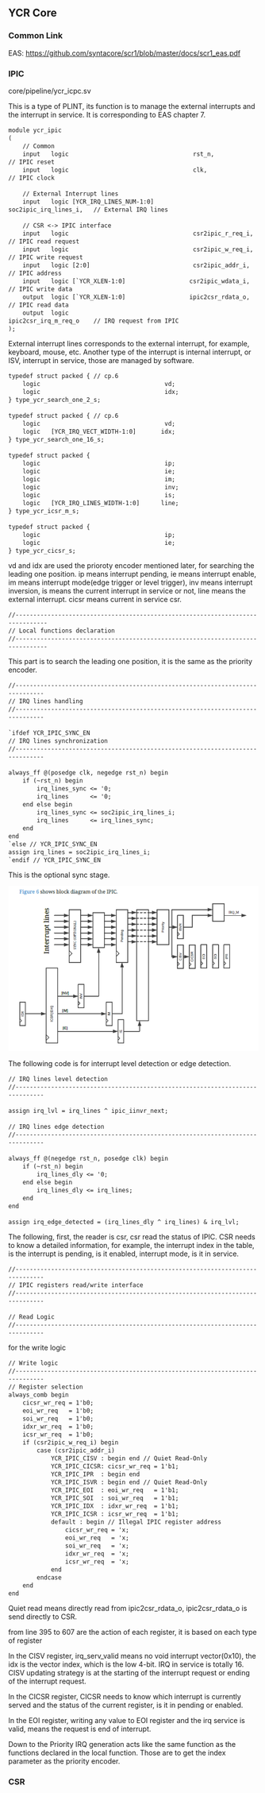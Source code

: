 ## YCR Core

### Common Link

EAS: https://github.com/syntacore/scr1/blob/master/docs/scr1_eas.pdf

### IPIC

core/pipeline/ycr_icpc.sv

This is a type of PLINT, its function is to manage the external interrupts and the interrupt in service. It is corresponding to EAS chapter 7.

```
module ycr_ipic
(
    // Common
    input   logic                                   rst_n,                  // IPIC reset
    input   logic                                   clk,                    // IPIC clock

    // External Interrupt lines
    input   logic [YCR_IRQ_LINES_NUM-1:0]          soc2ipic_irq_lines_i,   // External IRQ lines

    // CSR <-> IPIC interface
    input   logic                                   csr2ipic_r_req_i,       // IPIC read request
    input   logic                                   csr2ipic_w_req_i,       // IPIC write request
    input   logic [2:0]                             csr2ipic_addr_i,        // IPIC address
    input   logic [`YCR_XLEN-1:0]                  csr2ipic_wdata_i,       // IPIC write data
    output  logic [`YCR_XLEN-1:0]                  ipic2csr_rdata_o,       // IPIC read data
    output  logic                                   ipic2csr_irq_m_req_o    // IRQ request from IPIC
);
```

External interrupt lines corresponds to the external interrupt, for example, keyboard, mouse, etc. Another type of the interrupt is internal interrupt, or ISV, interrupt in service, those are managed by software.

```
typedef struct packed { // cp.6
    logic                                   vd;
    logic                                   idx;
} type_ycr_search_one_2_s;

typedef struct packed { // cp.6
    logic                                   vd;
    logic   [YCR_IRQ_VECT_WIDTH-1:0]       idx;
} type_ycr_search_one_16_s;

typedef struct packed {
    logic                                   ip;
    logic                                   ie;
    logic                                   im;
    logic                                   inv;
    logic                                   is;
    logic   [YCR_IRQ_LINES_WIDTH-1:0]      line;
} type_ycr_icsr_m_s;

typedef struct packed {
    logic                                   ip;
    logic                                   ie;
} type_ycr_cicsr_s;
```

vd and idx are used the prioroty encoder mentioned later, for searching the leading one position. ip means interrupt pending, ie means interrupt enable, im means interrupt mode(edge trigger or level trigger), inv means interrupt inversion, is means the current interrupt in service or not, line means the external interrupt. cicsr means current in service csr. 

```
//-------------------------------------------------------------------------------
// Local functions declaration
//-------------------------------------------------------------------------------
```
This part is to search the leading one position, it is the same as the priority encoder. 

```
//------------------------------------------------------------------------------
// IRQ lines handling
//------------------------------------------------------------------------------

`ifdef YCR_IPIC_SYNC_EN
// IRQ lines synchronization
//------------------------------------------------------------------------------

always_ff @(posedge clk, negedge rst_n) begin
    if (~rst_n) begin
        irq_lines_sync <= '0;
        irq_lines      <= '0;
    end else begin
        irq_lines_sync <= soc2ipic_irq_lines_i;
        irq_lines      <= irq_lines_sync;
    end
end
`else // YCR_IPIC_SYNC_EN
assign irq_lines = soc2ipic_irq_lines_i;
`endif // YCR_IPIC_SYNC_EN

```

This is the optional sync stage.

![ipic](img/ipic_0.PNG)

The following code is for interrupt level detection or edge detection. 

```
// IRQ lines level detection
//------------------------------------------------------------------------------

assign irq_lvl = irq_lines ^ ipic_iinvr_next;

// IRQ lines edge detection
//------------------------------------------------------------------------------

always_ff @(negedge rst_n, posedge clk) begin
    if (~rst_n) begin
        irq_lines_dly <= '0;
    end else begin
        irq_lines_dly <= irq_lines;
    end
end

assign irq_edge_detected = (irq_lines_dly ^ irq_lines) & irq_lvl;
```

The following, first, the reader is csr, csr read the status of IPIC. CSR needs to know a detailed information, for example, the interrupt index in the table, is the interrupt is pending, is it enabled, interrupt mode, is it in service. 
```
//------------------------------------------------------------------------------
// IPIC registers read/write interface
//------------------------------------------------------------------------------

// Read Logic
//------------------------------------------------------------------------------
```

for the write logic 
```
// Write logic
//------------------------------------------------------------------------------
// Register selection
always_comb begin
    cicsr_wr_req = 1'b0;
    eoi_wr_req   = 1'b0;
    soi_wr_req   = 1'b0;
    idxr_wr_req  = 1'b0;
    icsr_wr_req  = 1'b0;
    if (csr2ipic_w_req_i) begin
        case (csr2ipic_addr_i)
            YCR_IPIC_CISV : begin end // Quiet Read-Only
            YCR_IPIC_CICSR: cicsr_wr_req = 1'b1;
            YCR_IPIC_IPR  : begin end
            YCR_IPIC_ISVR : begin end // Quiet Read-Only
            YCR_IPIC_EOI  : eoi_wr_req   = 1'b1;
            YCR_IPIC_SOI  : soi_wr_req   = 1'b1;
            YCR_IPIC_IDX  : idxr_wr_req  = 1'b1;
            YCR_IPIC_ICSR : icsr_wr_req  = 1'b1;
            default : begin // Illegal IPIC register address
                cicsr_wr_req = 'x;
                eoi_wr_req   = 'x;
                soi_wr_req   = 'x;
                idxr_wr_req  = 'x;
                icsr_wr_req  = 'x;
            end
        endcase
    end
end
```

Quiet read means directly read from ipic2csr_rdata_o, ipic2csr_rdata_o is send directly to CSR. 

from line 395 to 607 are the action of each register, it is based on each type of register

In the CISV register, irq_serv_valid means no void interrupt vector(0x10), the idx is the vector index, which is the low 4-bit. IRQ in service is totally 16. CISV updating strategy is at the starting of the interrupt request or ending of the interrupt request.

In the CICSR register, CICSR needs to know which interrupt is currently served and the status of the current register, is it in pending or enabled.

In the EOI register, writing any value to EOI register and the irq service is valid, means the request is end of interrupt.

Down to the Priority IRQ generation acts like the same function as the functions declared in the local function. Those are to get the index parameter as the priority encoder. 


### CSR
































